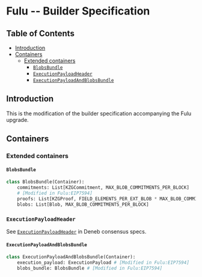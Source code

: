 # Fulu -- Builder Specification

## Table of Contents

<!-- START doctoc generated TOC please keep comment here to allow auto update -->
<!-- DON'T EDIT THIS SECTION, INSTEAD RE-RUN doctoc TO UPDATE -->

- [Introduction](#introduction)
- [Containers](#containers)
  - [Extended containers](#extended-containers)
    - [`BlobsBundle`](#blobsbundle)
    - [`ExecutionPayloadHeader`](#executionpayloadheader)
    - [`ExecutionPayloadAndBlobsBundle`](#executionpayloadandblobsbundle)

<!-- END doctoc generated TOC please keep comment here to allow auto update -->

## Introduction

This is the modification of the builder specification accompanying the Fulu upgrade.

## Containers

### Extended containers

#### `BlobsBundle`

```python
class BlobsBundle(Container):
    commitments: List[KZGCommitment, MAX_BLOB_COMMITMENTS_PER_BLOCK]
    # [Modified in Fulu:EIP7594]
    proofs: List[KZGProof, FIELD_ELEMENTS_PER_EXT_BLOB * MAX_BLOB_COMMITMENTS_PER_BLOCK]
    blobs: List[Blob, MAX_BLOB_COMMITMENTS_PER_BLOCK]
```

### `ExecutionPayloadHeader`

See [`ExecutionPayloadHeader`](https://github.com/ethereum/consensus-specs/blob/dev/specs/deneb/beacon-chain.md#executionpayloadheader) in Deneb consensus specs.

#### `ExecutionPayloadAndBlobsBundle`

```python
class ExecutionPayloadAndBlobsBundle(Container):
    execution_payload: ExecutionPayload # [Modified in Fulu:EIP7594]
    blobs_bundle: BlobsBundle # [Modified in Fulu:EIP7594]
```